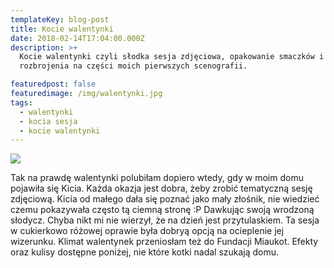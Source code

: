 ```yaml
---
templateKey: blog-post
title: Kocie walentynki
date: 2018-02-14T17:04:00.000Z
description: >+
  Kocie walentynki czyli słodka sesja zdjęciowa, opakowanie smaczków i próba
  rozbrojenia na części moich pierwszych scenografii.

featuredpost: false
featuredimage: /img/walentynki.jpg
tags:
  - walentynki
  - kocia sesja
  - kocie walentynki
---
```

![](/img/29351783_2126330154320734_4704824224394806348_o.jpg)

Tak na prawdę walentynki polubiłam dopiero wtedy, gdy w moim domu pojawiła się Kicia. Każda okazja jest dobra, żeby zrobić tematyczną sesję zdjęciową. Kicia od małego dała się poznać jako mały złośnik, nie wiedzieć czemu pokazywała często tą ciemną stronę :P Dawkując swoją wrodzoną słodycz. Chyba nikt mi nie wierzył, że na dzień jest przytulaskiem. Ta sesja w cukierkowo różowej oprawie była dobryą opcją na ocieplenie jej wizerunku. Klimat walentynek przeniosłam też do Fundacji Miaukot. Efekty oraz kulisy dostępne poniżej, nie które kotki nadal szukają domu.
